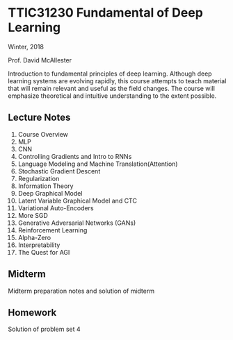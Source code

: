 # TTIC31230 Fundamental of Deep Learning

Winter, 2018

Prof. David McAllester

Introduction to fundamental principles of deep learning. Although deep learning systems are evolving rapidly, this course attempts to teach material that will remain relevant and useful as the field changes. The course will emphasize theoretical and intuitive understanding to the extent possible.

## Lecture Notes
1. Course Overview
2. MLP
3. CNN
4. Controlling Gradients and Intro to RNNs
5. Language Modeling and Machine Translation(Attention)
6. Stochastic Gradient Descent
7. Regularization
8. Information Theory
9. Deep Graphical Model
10. Latent Variable Graphical Model and CTC
11. Variational Auto-Encoders
12. More SGD
13. Generative Adversarial Networks (GANs)
14. Reinforcement Learning
15. Alpha-Zero
16. Interpretability
17. The Quest for AGI

## Midterm
Midterm preparation notes and solution of midterm

## Homework
Solution of problem set 4

